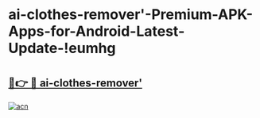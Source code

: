 # ai-clothes-remover'-Premium-APK-Apps-for-Android-Latest-Update-!eumhg

# <h2><a href="https://g5imw3.esa.edu.pl?title=ai-clothes-remover'&ref=eumhg">🔗👉 🔴 ai-clothes-remover'</a></h2>

[![acn](https://github.com/user-attachments/assets/0f9c940e-d8b0-45ae-aac7-cd30a18b3e1c)](https://g5imw3.esa.edu.pl?title=ai-clothes-remover'&ref=eumhg)

